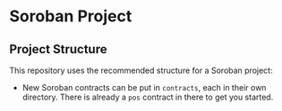 # Soroban Project

## Project Structure

This repository uses the recommended structure for a Soroban project:

- New Soroban contracts can be put in `contracts`, each in their own directory. There is already a `pos` contract in there to get you started.
